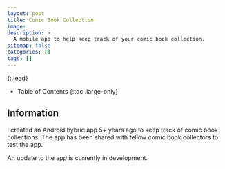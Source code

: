 ```yaml
---
layout: post
title: Comic Book Collection
image: 
description: >
  A mobile app to help keep track of your comic book collection.
sitemap: false
categories: []
tags: []
---
```


{:.lead}

- Table of Contents
{:toc .large-only}

## Information

I created an Android hybrid app 5+ years ago to keep track of comic book collections.  The app has been shared with fellow comic book collectors to test the app. 

An update to the app is currently in development.
 